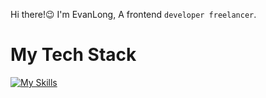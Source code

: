 Hi there!😉 I'm EvanLong, A frontend `developer freelancer`.

# My Tech Stack
[![My Skills](https://skillicons.dev/icons?i=vue,ts,nuxtjs,nestjs)](https://skillicons.dev)
